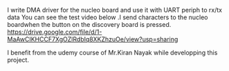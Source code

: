 I write DMA driver for the nucleo board and use it with UART periph to rx/tx data 
You can see the test video below .I send characters to the nucleo boardwhen the button on the discovery board is pressed.
https://drive.google.com/file/d/1-MaAwCIKHCCF7XgOZlRdbIq8XKZhzuOe/view?usp=sharing

I benefit from the udemy course of Mr.Kiran Nayak  while developping this project.
